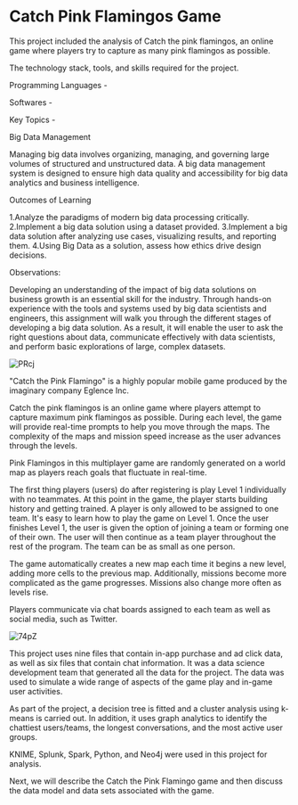 # Catch Pink Flamingos Game

This project included the analysis of Catch the pink flamingos, an online game where players try to capture as many pink flamingos as possible. 

The technology stack, tools, and skills required for the project.

Programming Languages -

Softwares -

Key Topics - 

Big Data Management

Managing big data involves organizing, managing, and governing large volumes of structured and unstructured data. A big data management system is designed to ensure high data quality and accessibility for big data analytics and business intelligence.


Outcomes of Learning

1.Analyze the paradigms of modern big data processing critically.
2.Implement a big data solution using a dataset provided.
3.Implement a big data solution after analyzing use cases, visualizing results, and reporting them.
4.Using Big Data as a solution, assess how ethics drive design decisions.


Observations:

Developing an understanding of the impact of big data solutions on business growth is an essential skill for the industry. Through hands-on experience with the tools and systems used by big data scientists and engineers, this assignment will walk you through the different stages of developing a big data solution. As a result, it will enable the user to ask the right questions about data, communicate effectively with data scientists, and perform basic explorations of large, complex datasets. 

![PRcj](https://user-images.githubusercontent.com/103935236/169433553-600a290a-8d49-4196-8f41-3b360a41fb8f.gif)


"Catch the Pink Flamingo" is a highly popular mobile game produced by the imaginary company Eglence Inc.

Catch the pink flamingos is an online game where players attempt to capture maximum pink flamingos as possible. During each level, the game will provide real-time prompts to help you move through the maps. The complexity of the maps and mission speed increase as the user advances through the levels.

Pink Flamingos in this multiplayer game are randomly generated on a world map as players reach goals that fluctuate in real-time.

The first thing players (users) do after registering is play Level 1 individually with no teammates. At this point in the game, the player starts building history and getting trained. A player is only allowed to be assigned to one team. It's easy to learn how to play the game on Level 1. Once the user finishes Level 1, the user is given the option of joining a team or forming one of their own. The user will then continue as a team player throughout the rest of the program. The team can be as small as one person.

The game automatically creates a new map each time it begins a new level, adding more cells to the previous map. Additionally, missions become more complicated as the game progresses. Missions also change more often as levels rise.

Players communicate via chat boards assigned to each team as well as social media, such as Twitter.


![74pZ](https://user-images.githubusercontent.com/103935236/169433889-42b2b198-da80-423c-854d-dc73d437bd89.gif)

This project uses nine files that contain in-app purchase and ad click data, as well as six files that contain chat information. It was a data science development team that generated all the data for the project. The data was used to simulate a wide range of aspects of the game play and in-game user activities.

As part of the project, a decision tree is fitted and a cluster analysis using k-means is carried out. In addition, it uses graph analytics to identify the chattiest users/teams, the longest conversations, and the most active user groups.

KNIME, Splunk, Spark, Python, and Neo4j were used in this project for analysis.

Next, we will describe the Catch the Pink Flamingo game and then discuss the data model and data sets associated with the game.

